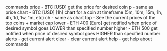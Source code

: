 commands
price - BTC [USD] get the price for desired coin
p - same as price
chart - BTC [USD] [1h] chart for a coin at timeframe (5m, 10m, 15m, 1h, 4h, 1d, 1w, 1m, etc)
ch - same as chart
top - See the current prices of the top coins + market cap
lower - ETH 400 [Euro] get notified when price of desired symbol goes LOWER than specified number
higher - ETH 500 get notified when price of desired symbol goes HIGHER than specified number
alerts - get current alert
clear - clear current alert
help - get help about commands
